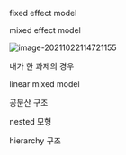 fixed effect model

mixed effect model

![image-20211022114721155](img/image-20211022114721155.png)



내가 한 과제의 경우 

linear mixed model

공분산 구조

nested 모형

hierarchy 구조

   